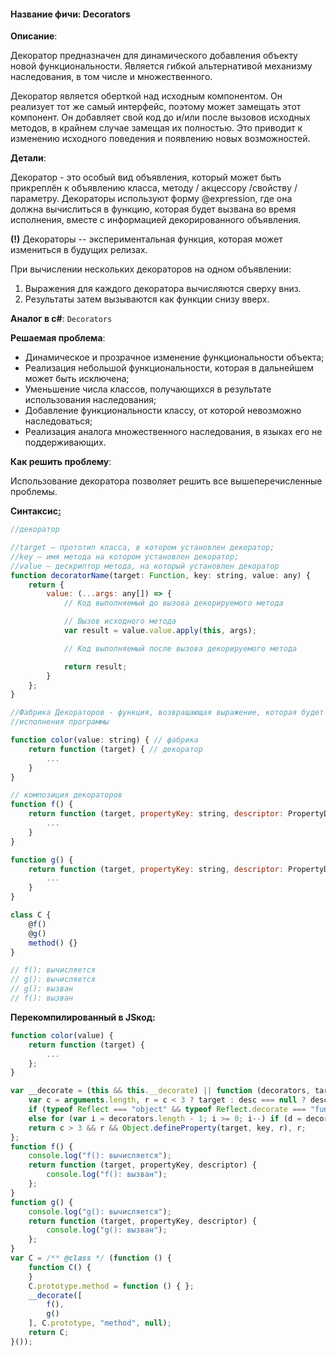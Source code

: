 #### **Название фичи: Decorators**

**Описание**:

Декоратор предназначен для динамического добавления объекту новой функциональности. Является гибкой альтернативой механизму наследования, в том числе и множественного.

Декоратор является оберткой над исходным компонентом. Он реализует тот же самый интерфейс, поэтому может замещать этот компонент. Он добавляет свой код до и/или после вызовов исходных методов, в крайнем случае замещая их полностью. Это приводит к изменению исходного поведения и появлению новых возможностей.

**Детали**:

Декоратор - это особый вид объявления, который может быть прикреплён к объявлению класса, методу / акцессору /свойству / параметру. Декораторы используют форму @expression, где она должна вычислиться в функцию, которая будет вызвана во время исполнения, вместе с информацией декорированного объявления.

**\(!\)** Декораторы -- экспериментальная функция, которая может измениться в будущих релизах.

При вычислении нескольких декораторов на одном объявлении:

1. Выражения для каждого декоратора вычисляются сверху вниз.
2. Результаты затем вызываются как функции снизу вверх.

**Аналог в c\#**: `Decorators`

**Решаемая проблема**:

* Динамическое и прозрачное изменение функциональности объекта;
* Реализация небольшой функциональности, которая в дальнейшем может быть исключена;
* Уменьшение числа классов, получающихся в результате использования наследования;
* Добавление функциональности классу, от которой невозможно наследоваться;
* Реализация аналога множественного наследования, в языках его не поддерживающих.

**Как решить проблему**:

Использование декоратора позволяет решить все вышеперечисленные проблемы.

**Синтаксис**[**:**](https://citifox.ru/event/adidas-dance-battle/)

```js
//декоратор

//target – прототип класса, в котором установлен декоратор;
//key – имя метода на котором установлен декоратор;
//value – дескриптор метода, на который установлен декоратор
function decoratorName(target: Function, key: string, value: any) {
    return {
        value: (...args: any[]) => {
            // Код выполняемый до вызова декорируемого метода          

            // Вызов исходного метода
            var result = value.value.apply(this, args);

            // Код выполняемый после вызова декорируемого метода

            return result;
        }
    };
}

//Фабрика Декораторов - функция, возвращающая выражение, которая будет вызвана декоратором во время 
//исполнения программы

function color(value: string) { // фабрика
    return function (target) { // декоратор
        ...
    }
}

// композиция декораторов
function f() {
    return function (target, propertyKey: string, descriptor: PropertyDescriptor) {
        ...
    }
}

function g() {
    return function (target, propertyKey: string, descriptor: PropertyDescriptor) {
        ...
    }
}

class C {
    @f()
    @g()
    method() {}
}

// f(): вычисляется
// g(): вычисляется
// g(): вызван
// f(): вызван
```

**Перекомпилированный в JSкод:**

```js
function color(value) {
    return function (target) {
        ...
    };
}

var __decorate = (this && this.__decorate) || function (decorators, target, key, desc) {
    var c = arguments.length, r = c < 3 ? target : desc === null ? desc = Object.getOwnPropertyDescriptor(target, key) : desc, d;
    if (typeof Reflect === "object" && typeof Reflect.decorate === "function") r = Reflect.decorate(decorators, target, key, desc);
    else for (var i = decorators.length - 1; i >= 0; i--) if (d = decorators[i]) r = (c < 3 ? d(r) : c > 3 ? d(target, key, r) : d(target, key)) || r;
    return c > 3 && r && Object.defineProperty(target, key, r), r;
};
function f() {
    console.log("f(): вычисляется");
    return function (target, propertyKey, descriptor) {
        console.log("f(): вызван");
    };
}
function g() {
    console.log("g(): вычисляется");
    return function (target, propertyKey, descriptor) {
        console.log("g(): вызван");
    };
}
var C = /** @class */ (function () {
    function C() {
    }
    C.prototype.method = function () { };
    __decorate([
        f(),
        g()
    ], C.prototype, "method", null);
    return C;
}());
```



